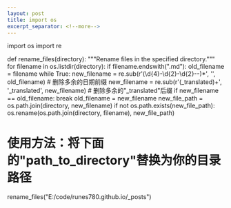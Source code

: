 ```yaml
---
layout: post
title: import os
excerpt_separator: <!--more-->
---
```



<!--more-->

import os
import re

def rename_files(directory):
    """Rename files in the specified directory."""
    for filename in os.listdir(directory):
        if filename.endswith(".md"):
            old_filename = filename
            while True:
                new_filename = re.sub(r'(\d{4}-\d{2}-\d{2}--)*', '', old_filename)  # 删除多余的日期前缀
                new_filename = re.sub(r'(_translated)+', '_translated', new_filename)  # 删除多余的"_translated"后缀
                if new_filename == old_filename:
                    break
                old_filename = new_filename
            new_file_path = os.path.join(directory, new_filename)
            if not os.path.exists(new_file_path):
                os.rename(os.path.join(directory, filename), new_file_path)


# 使用方法：将下面的"path_to_directory"替换为你的目录路径
rename_files("E:/code/runes780.github.io/_posts")